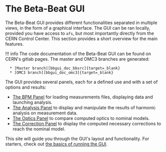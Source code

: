 # The Beta-Beat GUI

The Beta-Beat GUI provides different functionalities separated in multiple views, in the form of a graphical interface.
The GUI can be ran locally, provided you have access to `afs`, but most importantly directly from the CERN Control Center.
This section provides a short overview for the main features.

!!! info
    The code documentation of the Beta-Beat GUI can be found on CERN's gitlab pages.
    The master and OMC3 branches are generated:

      * [Master branch][bbgui_doc_bbsrc]{target=_blank}
      * [OMC3 branch][bbgui_doc_omc3]{target=_blank}


The GUI provides several panels, each for a defined use and with a set of options and results:

- [The BPM Panel](bpm_panel.md) for loading measurements files, displaying data and launching analysis.
- [The Analysis Panel](analysis_panel.md) to display and manipulate the results of harmonic analysis on measurement data.
- [The Optics Panel](optics_panel.md) to compare computed optics to nominal models.
- [The Correction Panel](correction_panel.md) to display the computed necessary corrections to reach the nominal model.

This site will guide you through the GUI's layout and functionality.
For starters, check out [the basics of running the GUI](../about.md).


[bbgui_doc_bbsrc]: https://lhc-app-beta-beating.docs.cern.ch/master/
[bbgui_doc_omc3]: https://lhc-app-beta-beating.docs.cern.ch/omc3/

